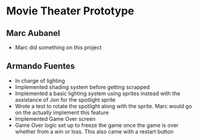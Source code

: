 # Movie Theater Prototype

## Marc Aubanel
* Marc did something on this project


## Armando Fuentes

* In charge of lighting
* Implemented shading system before getting scrapped
* Implemented a basic lighting system using sprites instead with the assistance of Jon for the spotlight sprite
* Wrote a test to rotate the spotlight along with the sprite. Marc would go on the actually implement this feature
* Implemented Game Over screen
* Game Over logic set up to freeze the game once the game is over whether from a win or loss. This also came with a restart button
